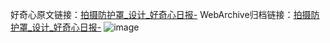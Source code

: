 好奇心原文链接：[拍摄防护罩_设计_好奇心日报-](https://www.qdaily.com/articles/8805.html)
WebArchive归档链接：[拍摄防护罩_设计_好奇心日报-](http://web.archive.org/web/20190623153427/https://www.qdaily.com/articles/8805.html)
![image](http://ww3.sinaimg.cn/large/007d5XDpgy1g3vdu7ctn3j30u04ho4cm)